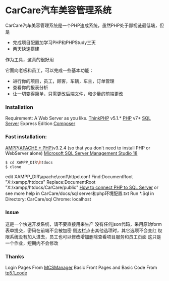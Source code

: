 # CarCare汽车美容管理系统

CarCare汽车美容管理系统是一个PHP速成系统，虽然PHP处于鄙视链最低端，但是
  - 完成项目配置加学习PHP和PHPStudy三天
  - 两天快速搭建

作为工具，这真的很好用

它面向老板和员工，可以完成一些基本功能：

  - 进行你的项目，员工，顾客，车辆，车主，订单管理
  - 查看你的报表分析
  - 让一切变得简单，只需更改后端文件，和少量的前端更改

### Installation

Requirement:
A Web Server as you like.
[ThinkPHP](http://www.thinkphp.cn/) v5.1.*
[PHP](https://www.php.net/) v7+
[SQL Server](https://www.microsoft.com/zh-cn/sql-server/sql-server-downloads) Express Edition
[Composer](https://getcomposer.org/)

### Fast installation:
[AMPP(APACHE + PHP)](https://www.apachefriends.org/index.html)v3.2.4 (so that you don't need to install PHP or WebServer alone)
[Microsoft SQL Server Management Studio 18](https://docs.microsoft.com/en-us/sql/ssms/download-sql-server-management-studio-ssms?view=sql-server-ver15)
```sh
$ cd XAMPP_DIR\htdocs
$ clone 
```
edit XAMPP_DIR\apache\conf\httpd.conf
Find:DocumentRoot "X:/xampp/htdocs"
Replace:DocumentRoot "X:/xampp/htdocs/CarCare/public"
[How to connect PHP to SQL Server](https://docs.microsoft.com/en-us/sql/connect/php/getting-started-with-the-php-sql-driver?view=sql-server-ver15) or see more help in CarCare/docs/sql server和php环境配置.txt
Run *.Sql in Directory: CarCare/sql
Chrome: localhost

### Issue

这是一个快速开发系统，请不要直接用来生产
没有任何json代码，采用原始form表单提交，密码在前端不会被加密
侧边栏点击其他选项时，其它选项不会变红
权限系统没有加入进去，员工也可以修改增加删除查看项目服务和员工页面
这只是一个作业，短期内不会修改

### Thanks

Login Pages From [MCSManager](https://github.com/Suwings/MCSManager)
Basic Front Pages and Basic Code From [tp5.1_code](https://github.com/ye21st/tp5.1_code)



